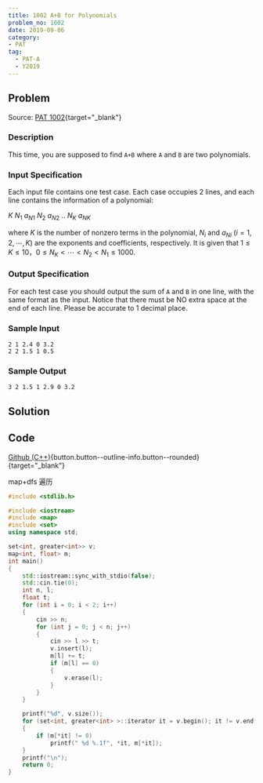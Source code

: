 ```yaml
---
title: 1002 A+B for Polynomials
problem_no: 1002
date: 2019-09-06
category:
- PAT
tag:
  - PAT-A
  - Y2019
---
```


<!--more-->

## Problem

Source: [PAT 1002](https://pintia.cn/problem-sets/994805342720868352/problems/994805526272000000){target="_blank"}

### Description

This time, you are supposed to find `A+B` where `A` and `B` are two polynomials.

### Input Specification

Each input file contains one test case. Each case occupies 2 lines, and each line contains the information of a polynomial:

$K\ N_1\ a_{N1}\ N_2\ a_{N2}\ ..\ N_K\ a_{NK}$

where $K$ is the number of nonzero terms in the polynomial, $N_i$ and $a_{Ni}$ ($i=1,2,⋯,K$) are the exponents and coefficients, respectively. It is given that $1≤K≤10，0≤N_K<⋯<N_2<N_1≤1000$.

### Output Specification

For each test case you should output the sum of `A` and `B` in one line, with the same format as the input. Notice that there must be NO extra space at the end of each line. Please be accurate to 1 decimal place.

### Sample Input

```text
2 1 2.4 0 3.2
2 2 1.5 1 0.5
```

### Sample Output

```text
3 2 1.5 1 2.9 0 3.2
```

## Solution

## Code

[Github (C++)](https://github.com/Alomerry/algorithm/blob/master/pat/a/1002){button.button--outline-info.button--rounded}{target="_blank"}

map+dfs 遍历

```cpp
#include <stdlib.h>

#include <iostream>
#include <map>
#include <set>
using namespace std;

set<int, greater<int>> v;
map<int, float> m;
int main()
{
	std::iostream::sync_with_stdio(false);
	std::cin.tie(0);
	int n, l;
	float t;
	for (int i = 0; i < 2; i++)
	{
		cin >> n;
		for (int j = 0; j < n; j++)
		{
			cin >> l >> t;
			v.insert(l);
			m[l] += t;
			if (m[l] == 0)
			{
				v.erase(l);
			}
		}
	}

	printf("%d", v.size());
	for (set<int, greater<int> >::iterator it = v.begin(); it != v.end(); it++)
	{
		if (m[*it] != 0)
			printf(" %d %.1f", *it, m[*it]);
	}
	printf("\n");
	return 0;
}
```
